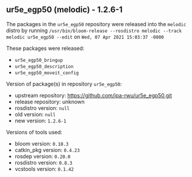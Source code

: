 ## ur5e_egp50 (melodic) - 1.2.6-1

The packages in the `ur5e_egp50` repository were released into the `melodic` distro by running `/usr/bin/bloom-release --rosdistro melodic --track melodic ur5e_egp50 --edit` on `Wed, 07 Apr 2021 15:03:37 -0000`

These packages were released:
- `ur5e_egp50_bringup`
- `ur5e_egp50_description`
- `ur5e_egp50_moveit_config`

Version of package(s) in repository `ur5e_egp50`:

- upstream repository: https://github.com/ipa-rwu/ur5e_egp50.git
- release repository: unknown
- rosdistro version: `null`
- old version: `null`
- new version: `1.2.6-1`

Versions of tools used:

- bloom version: `0.10.3`
- catkin_pkg version: `0.4.23`
- rosdep version: `0.20.0`
- rosdistro version: `0.8.3`
- vcstools version: `0.1.42`


